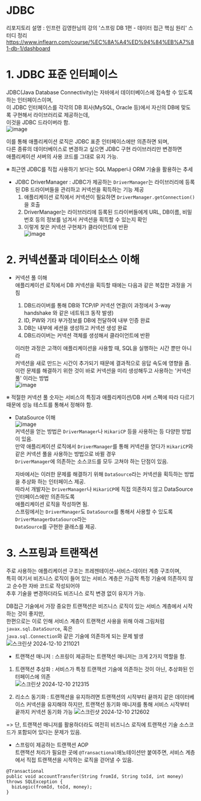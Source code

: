 # JDBC  
리포지토리 설명 : 인프런 김영한님의 강의 '스프링 DB 1편 - 데이터 접근 핵심 원리' 스터디 정리  
https://www.inflearn.com/course/%EC%8A%A4%ED%94%84%EB%A7%81-db-1/dashboard  
  
# 1. JDBC 표준 인터페이스
JDBC(Java Database Connectivity)는 자바에서 데이터베이스에 접속할 수 있도록 하는 인터페이스이며,  
이 JDBC 인터페이스를 각각의 DB 회사(MySQL, Oracle 등)에서 자신의 DB에 맞도록 구현해서 라이브러리로 제공하는데,  
이것을 JDBC 드라이버라 함.  
![image](https://github.com/user-attachments/assets/aed8a687-1a6c-42b7-9e83-8adb5b9768f0)


이를 통해 애플리케이션 로직은 JDBC 표준 인터페이스에만 의존하면 되며,  
다른 종류의 데이터베이스로 변경하고 싶으면 JDBC 구현 라이브러리만 변경하면  
애플리케이션 서버의 사용 코드를 그대로 유지 가능.  

※ 최근엔 JDBC를 직접 사용하기 보다는 SQL Mapper나 ORM 기술을 활용하는 추세  

- JDBC DriverManager : JDBC가 제공하는 `DriverManager`는 라이브러리에 등록된 DB 드라이버들을 관리하고 커넥션을 획득하는 기능 제공  
  1) 애플리케이션 로직에서 커넥션이 필요하면 `DriverManager.getConnection()` 을 호출
  2) DriverManager는 라이브러리에 등록된 드라이버들에게 URL, DB이름, 비밀번호 등의 정보를 넘겨서 커넥션을 획득할 수 있는지 확인
  3) 이렇게 찾은 커넥션 구현체가 클라이언트에 반환  
![image](https://github.com/user-attachments/assets/f078dbc7-2c1d-429b-9081-d71ffb4c02a4)

# 2. 커넥션풀과 데이터소스 이해  

- 커넥션 풀 이해  
  애플리케이션 로직에서 DB 커넥션을 획득할 때에는 다음과 같은 복잡한 과정을 거침
  1) DB드라이버를 통해 DB와 TCP/IP 커넥션 연결(이 과정에서 3-way handshake 와 같은 네트워크 동작 발생)
  2) ID, PW와 기타 부가정보를 DB에 전달하여 내부 인증 완료  
  3) DB는 내부에 세션을 생성하고 커넥션 생성 완료
  4) DB드라이버는 커넥션 객체를 생성해서 클라이언트에 반환

  이러한 과정은 고객이 애플리케이션을 사용할 때, SQL을 실행하는 시간 뿐만 아니라  
  커넥션을 새로 만드는 시간이 추가되기 때문에 결과적으로 응답 속도에 영향을 줌.  
  이런 문제를 해결하기 위한 것이 바로 커넥션을 미리 생성해두고 사용하는 '커넥션 풀' 이라는 방법  
![image](https://github.com/user-attachments/assets/ffcd99e8-9eac-49c9-9a4b-92a6c59bdcd3)

※ 적절한 커넥션 풀 숫자는 서비스의 특징과 애플리케이션/DB 서버 스펙에 따라 다르기 때문에 성능 테스트를 통해서 정해야 함.  

- DataSource 이해  
![image](https://github.com/user-attachments/assets/518b00b4-c104-4dcc-a15b-3a27bc89b2eb)  
  커넥션을 얻는 방법은 `DriverManager`나 `HikariCP` 등을 사용하는 등 다양한 방법이 있음.  
  만약 애플리케이션 로직에서 `DriverManager`를 통해 커넥션을 얻다가 `HikariCP`와 같은 커넥션 풀을 사용하는 방법으로 바뀔 경우  
   `DriverManager`에 의존하는 소스코드를 모두 고쳐야 하는 단점이 있음.

  자바에서는 이러한 문제를 해결하기 위해 `DataSource`라는 커넥션을 획득하는 방법을 추상화 하는 인터페이스 제공.  
  따라서 개발자는 `DriverManager`나 `HikariCP`에 직접 의존하지 않고 DataSource 인터페이스에만 의존하도록  
  애플리케이션 로직을 작성하면 됨.  
  스프링에서는 `DriverManager`도 `DataSource`를 통해서 사용할 수 있도록 `DriverManagerDataSource`라는  
  `DataSource`를 구현한 클래스를 제공.  

# 3. 스프링과 트랜잭션
주로 사용하는 애플리케이션 구조는 프레젠테이션-서비스-데이터 계층 구조이며,  
특히 여기서 비즈니스 로직이 들어 있는 서비스 계층은 가급적 특정 기술에 의존하지 않고 순수한 자바 코드로 작성되어야  
추후 기술을 변경하더라도 비즈니스 로직 변경 없이 유지가 가능.  

DB접근 기술에서 가장 중요한 트랜잭션은 비즈니스 로직이 있는 서비스 계층에서 시작하는 것이 좋지만,  
한편으로는 이로 인해 서비스 계층이 트랜잭션 사용을 위해 아래 그림처럼 `javax.sql.DataSource`, 혹은  
`java.sql.Connection`와 같은 기술에 의존하게 되는 문제 발생  
![스크린샷 2024-12-10 211021](https://github.com/user-attachments/assets/56794ddd-ee7b-4674-9668-5c8c53de4dff)

- 트랜잭션 매니저 : 스프링이 제공하는 트랜잭션 매니저는 크게 2가지 역할을 함.  
1) 트랜잭션 추상화 : 서비스가 특정 트랜잭션 기술에 의존하는 것이 아닌, 추상화된 인터페이스에 의존  
![스크린샷 2024-12-10 212315](https://github.com/user-attachments/assets/3a0596b9-07e1-46ff-9756-e854f7c173c2)

2) 리소스 동기화 : 트랜잭션을 유지하려면 트랜잭션의 시작부터 끝까지 같은 데이터베이스 커넥션을 유지해야 하지만,
   트랜잭션 동기화 매니저를 통해 서비스 시작부터 끝까지 커넥션 동기화 가능
![스크린샷 2024-12-10 212602](https://github.com/user-attachments/assets/9c97a9fb-d09d-4421-bf05-1ed7716ca437)

=> 단, 트랜잭션 매니저를 활용하더라도 여전히 비즈니스 로직에 트랜잭션 기술 소스코드가 포함되어 있다는 문제가 있음.  

- 스프링이 제공하는 트랜잭션 AOP  
트랜잭션 처리가 필요한 곳에 `@Transactional`애노테이션만 붙여주면, 서비스 계층에서 직접 트랜잭션을 시작하는 로직을 걷어낼 수 있음.   
```
@Transactional
public void accountTransfer(String fromId, String toId, int money) throws SQLException {
  bizLogic(fromId, toId, money);
}
```
